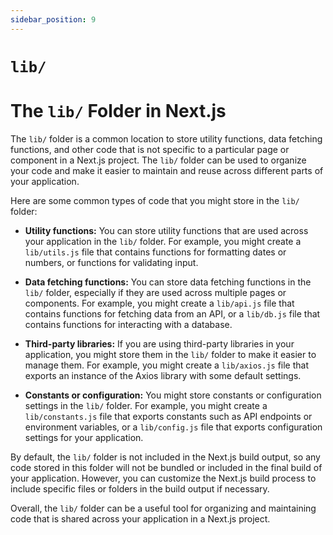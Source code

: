 ```yaml
---
sidebar_position: 9
---
```


# `lib/`

# The `lib/` Folder in Next.js

The `lib/` folder is a common location to store utility functions, data fetching functions, and other code that is not specific to a particular page or component in a Next.js project. The `lib/` folder can be used to organize your code and make it easier to maintain and reuse across different parts of your application.

Here are some common types of code that you might store in the `lib/` folder:

- **Utility functions:** You can store utility functions that are used across your application in the `lib/` folder. For example, you might create a `lib/utils.js` file that contains functions for formatting dates or numbers, or functions for validating input.

- **Data fetching functions:** You can store data fetching functions in the `lib/` folder, especially if they are used across multiple pages or components. For example, you might create a `lib/api.js` file that contains functions for fetching data from an API, or a `lib/db.js` file that contains functions for interacting with a database.

- **Third-party libraries:** If you are using third-party libraries in your application, you might store them in the `lib/` folder to make it easier to manage them. For example, you might create a `lib/axios.js` file that exports an instance of the Axios library with some default settings.

- **Constants or configuration:** You might store constants or configuration settings in the `lib/` folder. For example, you might create a `lib/constants.js` file that exports constants such as API endpoints or environment variables, or a `lib/config.js` file that exports configuration settings for your application.

By default, the `lib/` folder is not included in the Next.js build output, so any code stored in this folder will not be bundled or included in the final build of your application. However, you can customize the Next.js build process to include specific files or folders in the build output if necessary.

Overall, the `lib/` folder can be a useful tool for organizing and maintaining code that is shared across your application in a Next.js project.

